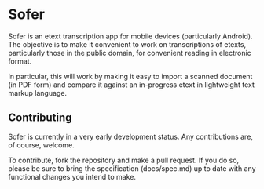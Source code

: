 # Sofer #

Sofer is an etext transcription app for mobile devices (particularly Android). 
The objective is to make it convenient to work on transcriptions of etexts,
particularly those in the public domain, for convenient reading in electronic
format.

In particular, this will work by making it easy to import a scanned document
(in PDF form) and compare it against an in-progress etext in lightweight
text markup language.

## Contributing ##

Sofer is currently in a very early development status. Any contributions are,
of course, welcome.

To contribute, fork the repository and make a pull request. If you do so, please
be sure to bring the specification (docs/spec.md) up to date with any functional
changes you intend to make.
